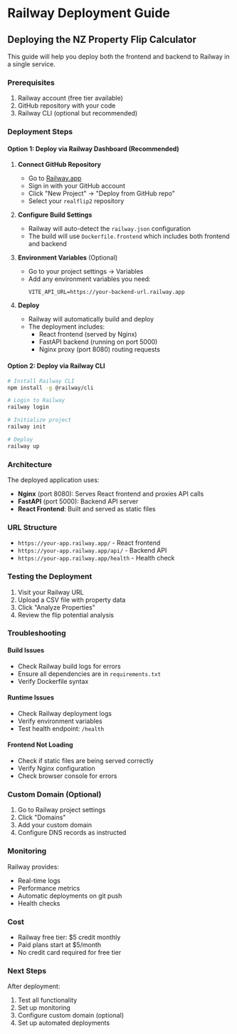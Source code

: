 # Railway Deployment Guide

## Deploying the NZ Property Flip Calculator

This guide will help you deploy both the frontend and backend to Railway in a single service.

### Prerequisites

1. Railway account (free tier available)
2. GitHub repository with your code
3. Railway CLI (optional but recommended)

### Deployment Steps

#### Option 1: Deploy via Railway Dashboard (Recommended)

1. **Connect GitHub Repository**
   - Go to [Railway.app](https://railway.app)
   - Sign in with your GitHub account
   - Click "New Project" → "Deploy from GitHub repo"
   - Select your `realflip2` repository

2. **Configure Build Settings**
   - Railway will auto-detect the `railway.json` configuration
   - The build will use `Dockerfile.frontend` which includes both frontend and backend

3. **Environment Variables** (Optional)
   - Go to your project settings → Variables
   - Add any environment variables you need:
     ```
     VITE_API_URL=https://your-backend-url.railway.app
     ```

4. **Deploy**
   - Railway will automatically build and deploy
   - The deployment includes:
     - React frontend (served by Nginx)
     - FastAPI backend (running on port 5000)
     - Nginx proxy (port 8080) routing requests

#### Option 2: Deploy via Railway CLI

```bash
# Install Railway CLI
npm install -g @railway/cli

# Login to Railway
railway login

# Initialize project
railway init

# Deploy
railway up
```

### Architecture

The deployed application uses:

- **Nginx** (port 8080): Serves React frontend and proxies API calls
- **FastAPI** (port 5000): Backend API server
- **React Frontend**: Built and served as static files

### URL Structure

- `https://your-app.railway.app/` - React frontend
- `https://your-app.railway.app/api/` - Backend API
- `https://your-app.railway.app/health` - Health check

### Testing the Deployment

1. Visit your Railway URL
2. Upload a CSV file with property data
3. Click "Analyze Properties"
4. Review the flip potential analysis

### Troubleshooting

#### Build Issues
- Check Railway build logs for errors
- Ensure all dependencies are in `requirements.txt`
- Verify Dockerfile syntax

#### Runtime Issues
- Check Railway deployment logs
- Verify environment variables
- Test health endpoint: `/health`

#### Frontend Not Loading
- Check if static files are being served correctly
- Verify Nginx configuration
- Check browser console for errors

### Custom Domain (Optional)

1. Go to Railway project settings
2. Click "Domains"
3. Add your custom domain
4. Configure DNS records as instructed

### Monitoring

Railway provides:
- Real-time logs
- Performance metrics
- Automatic deployments on git push
- Health checks

### Cost

- Railway free tier: $5 credit monthly
- Paid plans start at $5/month
- No credit card required for free tier

### Next Steps

After deployment:
1. Test all functionality
2. Set up monitoring
3. Configure custom domain (optional)
4. Set up automated deployments
